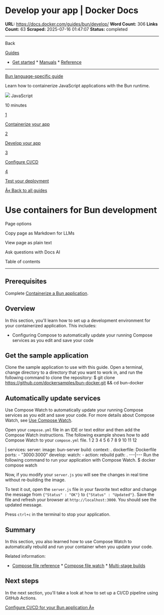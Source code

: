 # Develop your app | Docker Docs

**URL:** https://docs.docker.com/guides/bun/develop/
**Word Count:** 306
**Links Count:** 63
**Scraped:** 2025-07-16 01:47:07
**Status:** completed

---

Back

[Guides](https://docs.docker.com/guides/)

  * [Get started](https://docs.docker.com/get-started/)   * [Manuals](https://docs.docker.com/manuals/)   * [Reference](https://docs.docker.com/reference/)

* * *

[Bun language-specific guide](https://docs.docker.com/guides/bun/)

Learn how to containerize JavaScript applications with the Bun runtime.

![](https://cdn.jsdelivr.net/gh/devicons/devicon@latest/icons/javascript/javascript-original.svg) JavaScript

10 minutes

[1](https://docs.docker.com/guides/bun/containerize/)

[Containerize your app](https://docs.docker.com/guides/bun/containerize/)

[2](https://docs.docker.com/guides/bun/develop/)

[Develop your app](https://docs.docker.com/guides/bun/develop/)

[3](https://docs.docker.com/guides/bun/configure-ci-cd/)

[Configure CI/CD](https://docs.docker.com/guides/bun/configure-ci-cd/)

[4](https://docs.docker.com/guides/bun/deploy/)

[Test your deployment](https://docs.docker.com/guides/bun/deploy/)

[Â« Back to all guides](https://docs.docker.com/guides/)

# Use containers for Bun development

Page options

Copy page as Markdown for LLMs

View page as plain text

Ask questions with Docs AI

Table of contents

* * *

## Prerequisites

Complete [Containerize a Bun application](https://docs.docker.com/guides/bun/containerize/).

## Overview

In this section, you'll learn how to set up a development environment for your containerized application. This includes:

  * Configuring Compose to automatically update your running Compose services as you edit and save your code

## Get the sample application

Clone the sample application to use with this guide. Open a terminal, change directory to a directory that you want to work in, and run the following command to clone the repository:               $ git clone https://github.com/dockersamples/bun-docker.git && cd bun-docker     

## Automatically update services

Use Compose Watch to automatically update your running Compose services as you edit and save your code. For more details about Compose Watch, see [Use Compose Watch](https://docs.docker.com/compose/how-tos/file-watch/).

Open your `compose.yml` file in an IDE or text editor and then add the Compose Watch instructions. The following example shows how to add Compose Watch to your `compose.yml` file.                1      2      3      4      5      6      7      8      9     10     11     12     

|                services:       server:         image: bun-server         build:           context: .           dockerfile: Dockerfile         ports:           - "3000:3000"         develop:           watch:             - action: rebuild               path: .      ---|---      Run the following command to run your application with Compose Watch.               $ docker compose watch     

Now, if you modify your `server.js` you will see the changes in real time without re-building the image.

To test it out, open the `server.js` file in your favorite text editor and change the message from `{"Status" : "OK"}` to `{"Status" : "Updated"}`. Save the file and refresh your browser at `http://localhost:3000`. You should see the updated message.

Press `ctrl+c` in the terminal to stop your application.

## Summary

In this section, you also learned how to use Compose Watch to automatically rebuild and run your container when you update your code.

Related information:

  * [Compose file reference](https://docs.docker.com/reference/compose-file/)   * [Compose file watch](https://docs.docker.com/compose/how-tos/file-watch/)   * [Multi-stage builds](https://docs.docker.com/build/building/multi-stage/)

## Next steps

In the next section, you'll take a look at how to set up a CI/CD pipeline using GitHub Actions.

[Configure CI/CD for your Bun application Â»](https://docs.docker.com/guides/bun/configure-ci-cd/)